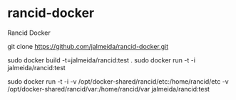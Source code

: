 rancid-docker
=============

Rancid Docker


git clone https://github.com/jalmeida/rancid-docker.git

sudo docker build -t=jalmeida/rancid:test .
sudo docker run -t -i jalmeida/rancid:test


sudo docker run -t -i -v /opt/docker-shared/rancid/etc:/home/rancid/etc -v /opt/docker-shared/rancid/var:/home/rancid/var jalmeida/rancid:test
